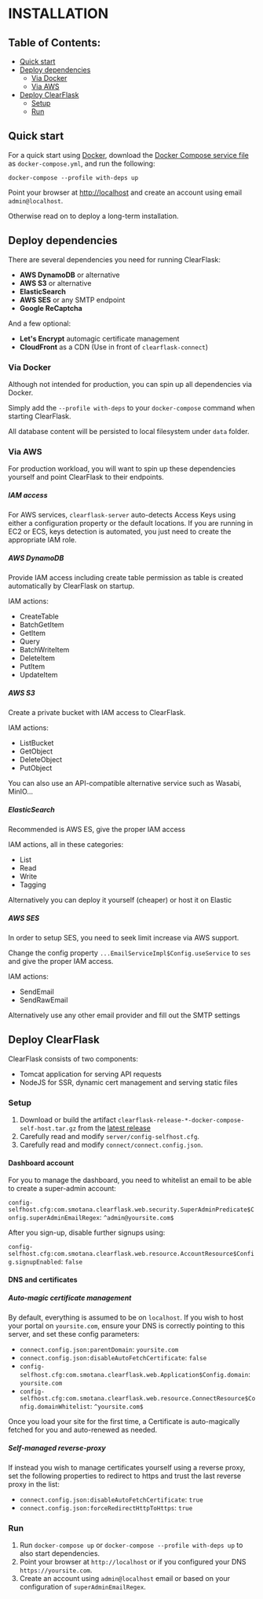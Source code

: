 # INSTALLATION

## Table of Contents:

- [Quick start](#quick-start)
- [Deploy dependencies](#deploy-dependencies)
    - [Via Docker](#via-docker)
    - [Via AWS](#via-aws)
- [Deploy ClearFlask](#deploy-clearflask)
    - [Setup](#setup)
    - [Run](#run)

## Quick start

For a quick start using [Docker](https://www.docker.com/products/docker-desktop), download
the [Docker Compose service file](clearflask-release/src/main/docker/compose/docker-compose.self-host.yml)
as `docker-compose.yml`, and run the following:

```shell
docker-compose --profile with-deps up
```

Point your browser at [http://localhost](http://localhost) and create an account using email `admin@localhost`.

Otherwise read on to deploy a long-term installation.

## Deploy dependencies

There are several dependencies you need for running ClearFlask:

- **AWS DynamoDB** or alternative
- **AWS S3** or alternative
- **ElasticSearch**
- **AWS SES** or any SMTP endpoint
- **Google ReCaptcha**

And a few optional:

- **Let's Encrypt** automagic certificate management
- **CloudFront** as a CDN (Use in front of `clearflask-connect`)

### Via Docker

Although not intended for production, you can spin up all dependencies via Docker.

Simply add the `--profile with-deps` to your `docker-compose` command when starting ClearFlask.

All database content will be persisted to local filesystem under `data` folder.

### Via AWS

For production workload, you will want to spin up these dependencies yourself and point ClearFlask to their endpoints.

##### IAM access

For AWS services, `clearflask-server` auto-detects Access Keys using either a configuration property or the default
locations. If you are running in EC2 or ECS, keys detection is automated, you just need to create the appropriate IAM
role.

##### AWS DynamoDB

Provide IAM access including create table permission as table is created automatically by ClearFlask on startup.

IAM actions:

- CreateTable
- BatchGetItem
- GetItem
- Query
- BatchWriteItem
- DeleteItem
- PutItem
- UpdateItem

##### AWS S3

Create a private bucket with IAM access to ClearFlask.

IAM actions:

- ListBucket
- GetObject
- DeleteObject
- PutObject

You can also use an API-compatible alternative service such as Wasabi, MinIO...

##### ElasticSearch

Recommended is AWS ES, give the proper IAM access

IAM actions, all in these categories:

- List
- Read
- Write
- Tagging

Alternatively you can deploy it yourself (cheaper) or host it on Elastic

##### AWS SES

In order to setup SES, you need to seek limit increase via AWS support.

Change the config property `...EmailServiceImpl$Config.useService` to `ses` and give the proper IAM access.

IAM actions:

- SendEmail
- SendRawEmail

Alternatively use any other email provider and fill out the SMTP settings

## Deploy ClearFlask

ClearFlask consists of two components:

- Tomcat application for serving API requests
- NodeJS for SSR, dynamic cert management and serving static files

### Setup

1. Download or build the artifact `clearflask-release-*-docker-compose-self-host.tar.gz` from
   the [latest release](https://github.com/clearflask/clearflask/packages/955621)
2. Carefully read and modify `server/config-selfhost.cfg`.
3. Carefully read and modify `connect/connect.config.json`.

#### Dashboard account

For you to manage the dashboard, you need to whitelist an email to be able to create a super-admin account:

`config-selfhost.cfg:com.smotana.clearflask.web.security.SuperAdminPredicate$Config.superAdminEmailRegex`: `^admin@yoursite.com$`

After you sign-up, disable further signups using:

`config-selfhost.cfg:com.smotana.clearflask.web.resource.AccountResource$Config.signupEnabled`: `false`

#### DNS and certificates

##### Auto-magic certificate management

By default, everything is assumed to be on `localhost`. If you wish to host your portal on `yoursite.com`, ensure your
DNS is correctly pointing to this server, and set these config parameters:

- `connect.config.json:parentDomain`: `yoursite.com`
- `connect.config.json:disableAutoFetchCertificate`: `false`
- `config-selfhost.cfg:com.smotana.clearflask.web.Application$Config.domain`: `yoursite.com`
- `config-selfhost.cfg:com.smotana.clearflask.web.resource.ConnectResource$Config.domainWhitelist`: `^yoursite.com$`

Once you load your site for the first time, a Certificate is auto-magically fetched for you and auto-renewed as needed.

##### Self-managed reverse-proxy

If instead you wish to manage certificates yourself using a reverse proxy, set the following properties to redirect to
https and trust the last reverse proxy in the list:

- `connect.config.json:disableAutoFetchCertificate`: `true`
- `connect.config.json:forceRedirectHttpToHttps`: `true`

### Run

1. Run `docker-compose up` or `docker-compose --profile with-deps up` to also start dependencies.
2. Point your browser at `http://localhost` or if you configured your DNS `https://yoursite.com`.
3. Create an account using `admin@localhost` email or based on your configuration of `superAdminEmailRegex`.
